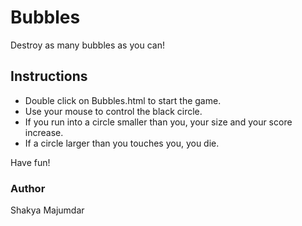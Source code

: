 # Bubbles

Destroy as many bubbles as you can!

## Instructions

- Double click on Bubbles.html to start the game.
- Use your mouse to control the black circle.
- If you run into a circle smaller than you, your size and your score increase.
- If a circle larger than you touches you, you die.

Have fun!

### Author

Shakya Majumdar

